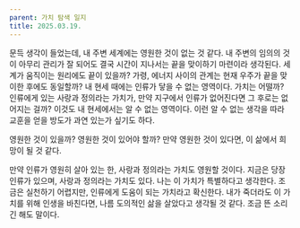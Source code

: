```yaml
---
parent: 가치 탐색 일지
title: 2025.03.19.
---
```


문득 생각이 들었는데, 내 주변 세계에는 영원한 것이 없는 것 같다. 내 주변의 임의의 것이 아무리 관리가 잘 되어도 결국 시간이 지나서는 끝을 맞이하기 마련이라 생각된다. 세계가 움직이는 원리에도 끝이 있을까? 가령, 에너지 사이의 관계는 현재 우주가 끝을 맞이한 후에도 동일할까? 내 현세 때에는 인류가 닿을 수 없는 영역이다. 가치는 어떨까? 인류에게 있는 사랑과 정의라는 가치가, 만약 지구에서 인류가 없어진다면 그 후로는 없어지는 걸까? 이것도 내 현세에서는 알 수 없는 영역이다. 이런 알 수 없는 생각을 따라 교훈을 얻을 방도가 과연 있는가 싶기도 하다.

영원한 것이 있을까? 영원한 것이 있어야 할까? 만약 영원한 것이 있다면, 이 삶에서 희망이 될 것 같다. 

만약 인류가 영원히 살아 있는 한, 사랑과 정의라는 가치도 영원할 것이다. 지금은 당장 인류가 있으며, 사랑과 정의라는 가치도 있다. 나는 이 가치가 특별하다고 생각한다. 조금은 실천하기 어렵지만, 인류에게 도움이 되는 가치라고 확신한다. 내가 죽더라도 이 가치를 위해 인생을 바친다면, 나름 도의적인 삶을 살았다고 생각될 것 같다. 조금 뜬 소리긴 해도 말이다.